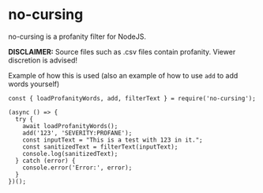 # no-cursing
no-cursing is a profanity filter for NodeJS.

**DISCLAIMER:** Source files such as .csv files contain profanity. Viewer discretion is advised!

Example of how this is used (also an example of how to use `add` to add words yourself)
```
const { loadProfanityWords, add, filterText } = require('no-cursing');

(async () => {
  try {
    await loadProfanityWords();
    add('123', 'SEVERITY:PROFANE');
    const inputText = "This is a test with 123 in it.";
    const sanitizedText = filterText(inputText);
    console.log(sanitizedText);
  } catch (error) {
    console.error('Error:', error);
  }
})();
```
